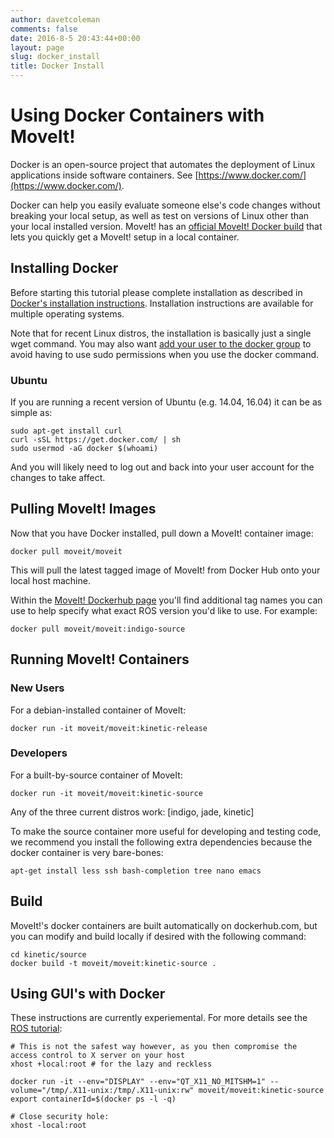 ```yaml
---
author: davetcoleman
comments: false
date: 2016-8-5 20:43:44+00:00
layout: page
slug: docker_install
title: Docker Install
---
```


# Using Docker Containers with MoveIt!

Docker is an open-source project that automates the deployment of Linux applications inside software containers. See [https://www.docker.com/](https://www.docker.com/).

Docker can help you easily evaluate someone else's code changes without breaking your local setup, as well as test on versions of Linux other than your local installed version. MoveIt! has an [official MoveIt! Docker build](https://hub.docker.com/r/moveit/moveit/) that lets you quickly get a MoveIt! setup in a local container.

## Installing Docker

Before starting this tutorial please complete installation as described in [Docker's installation instructions](https://docs.docker.com/engine/installation/). Installation instructions are available for multiple operating systems.

Note that for recent Linux distros, the installation is basically just a single wget command. You may also want [add your user to the docker group](https://docs.docker.com/engine/installation/linux/ubuntulinux/#/create-a-docker-group) to avoid having to use sudo permissions when you use the docker command.

### Ubuntu

If you are running a recent version of Ubuntu (e.g. 14.04, 16.04) it can be as simple as:

    sudo apt-get install curl
    curl -sSL https://get.docker.com/ | sh
    sudo usermod -aG docker $(whoami)

And you will likely need to log out and back into your user account for the changes to take affect.

## Pulling MoveIt! Images

Now that you have Docker installed, pull down a MoveIt! container image:

    docker pull moveit/moveit

This will pull the latest tagged image of MoveIt! from Docker Hub onto your local host machine.

Within the [MoveIt! Dockerhub page](https://hub.docker.com/r/moveit/moveit/) you'll find additional tag names you can use to help specify what exact ROS version you'd like to use. For example:

    docker pull moveit/moveit:indigo-source

## Running MoveIt! Containers

### New Users

For a debian-installed container of MoveIt:

    docker run -it moveit/moveit:kinetic-release

### Developers

For a built-by-source container of MoveIt:

    docker run -it moveit/moveit:kinetic-source

Any of the three current distros work: [indigo, jade, kinetic]

To make the source container more useful for developing and testing code, we recommend you install the following extra dependencies because the docker container is very bare-bones:

    apt-get install less ssh bash-completion tree nano emacs

## Build

MoveIt!'s docker containers are built automatically on dockerhub.com, but you can modify and build locally if desired with the following command:

    cd kinetic/source
    docker build -t moveit/moveit:kinetic-source .

## Using GUI's with Docker

These instructions are currently experiemental. For more details see the [ROS tutorial](http://wiki.ros.org/docker/Tutorials/GUI):

    # This is not the safest way however, as you then compromise the access control to X server on your host
    xhost +local:root # for the lazy and reckless

    docker run -it --env="DISPLAY" --env="QT_X11_NO_MITSHM=1" --volume="/tmp/.X11-unix:/tmp/.X11-unix:rw" moveit/moveit:kinetic-source
    export containerId=$(docker ps -l -q)

    # Close security hole:
    xhost -local:root
